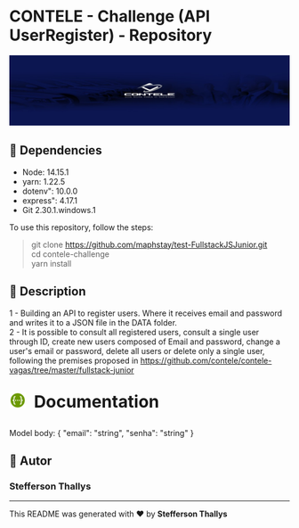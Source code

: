 # CONTELE - Challenge (API UserRegister) - Repository

![CONTELE](./src/assets/contele-logo.jpg)

## :checkered_flag: Dependencies

- Node: 14.15.1
- yarn: 1.22.5
- dotenv": 10.0.0
- express": 4.17.1
- Git 2.30.1.windows.1

To use this repository, follow the steps:

> git clone <https://github.com/maphstay/test-FullstackJSJunior.git>\
> cd contele-challenge\
> yarn install

## :ledger: Description

1 - Building an API to register users. Where it receives email and password and writes it to a JSON file in the DATA folder.<br/>
2 - It is possible to consult all registered users, consult a single user through ID, create new users composed of Email and password, change a user's email or password, delete all users or delete only a single user, following the premises proposed in <https://github.com/contele/contele-vagas/tree/master/fullstack-junior>

### <p style="font-size:30px; font-weight:bold;"><img style="position:relative; top:-4px;" src="./src/assets/swagger-logo.png" height="30" align="center" /> &nbsp;Documentation</p>

Model body: 
            {
                "email": "string",
                "senha": "string"
            }

## :bust_in_silhouette: Autor

### Stefferson Thallys

---

This README was generated with ❤️ by **Stefferson Thallys**
